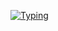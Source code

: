 [![Typing](https://readme-typing-svg.demolab.com?font=Fira+Code&weight=600&size=24&duration=3200&pause=1000&color=2F81F7&width=435&lines=Hi,+I'm+driversline;Got+questions+about+the+code?;Hit+me+up+on+Discord+👋)](https://discord.com/users/1206587994576912416)
